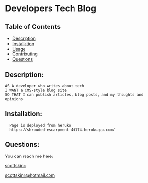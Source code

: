 

  # Developers Tech Blog
  

  ## Table of Contents

  - [Description](#description)
  - [Installation](#installation)
  - [Usage](#usage)
  - [Contributing](#contributing)
  - [Questions](#questionsb)
 
  ## Description:

    AS A developer who writes about tech
    I WANT a CMS-style blog site
    SO THAT I can publish articles, blog posts, and my thoughts and opinions

  ## Installation:
      Page is deployed from heruko
      https://shrouded-escarpment-46174.herokuapp.com/   

  ## Questions:
  You can reach me here:

  
  [scottskinn](https://github.com/scottskinn/)
  
  [scottskinn@hotmail.com](mailto:scottskinn@hotmail.com)
